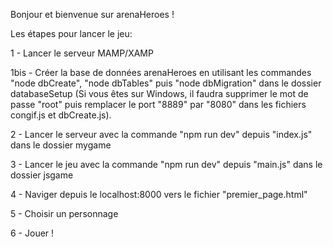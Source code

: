 Bonjour et bienvenue sur arenaHeroes ! 

Les étapes pour lancer le jeu:

1 - Lancer le serveur MAMP/XAMP

1bis - Créer la base de données arenaHeroes en utilisant les commandes "node dbCreate", "node dbTables" puis "node dbMigration" dans le dossier databaseSetup (Si vous êtes sur Windows, il faudra supprimer le mot de passe "root" puis remplacer le port "8889" par "8080" dans les fichiers congif.js et dbCreate.js).

2 - Lancer le serveur avec la commande "npm run dev" depuis "index.js" dans le dossier mygame

3 - Lancer le jeu avec la commande "npm run dev" depuis "main.js" dans le dossier jsgame

4 - Naviger depuis le localhost:8000 vers le fichier "premier_page.html" 

5 - Choisir un personnage 

6 - Jouer !